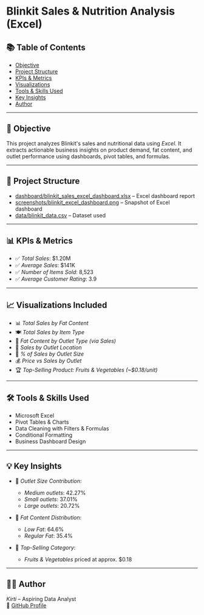 # Blinkit Sales & Nutrition Analysis (Excel)

## 📚 Table of Contents
- [Objective](#objective)
- [Project Structure](#project-structure)
- [KPIs & Metrics](#kpis--metrics)
- [Visualizations](#visualizations)
- [Tools & Skills Used](#tools--skills-used)
- [Key Insights](#key-insights)
- [Author](#author)

---

## 🎯 Objective

This project analyzes Blinkit's sales and nutritional data using *Excel*. It extracts actionable business insights on product demand, fat content, and outlet performance using dashboards, pivot tables, and formulas.

---

## 📁 Project Structure

- [dashboard/blinkit_sales_excel_dashboard.xlsx](dashboard/blinkit_sales_excel_dashboard.xlsx) – Excel dashboard report
- [screenshots/blinkit_excel_dashboard.png](screenshots/blinkit_excel_dashboard.png) – Snapshot of Excel dashboard
- [data/blinkit_data.csv](data/blinkit_data.csv) – Dataset used 

---

## 📊 KPIs & Metrics

- ✅ *Total Sales*: $1.20M
- ✅ *Average Sales*: $141K
- ✅ *Number of Items Sold*: 8,523
- ✅ *Average Customer Rating*: 3.9

---

## 📈 Visualizations Included

- 📊 *Total Sales by Fat Content*
- 🍽 *Total Sales by Item Type*
- 🏪 *Fat Content by Outlet Type (via Sales)*
- 📍 *Sales by Outlet Location*
- 🧮 *% of Sales by Outlet Size*
- 💰 *Price vs Sales by Outlet*
- 🏆 *Top-Selling Product: Fruits & Vegetables (~$0.18/unit)*

---

## 🛠 Tools & Skills Used

- Microsoft Excel
- Pivot Tables & Charts
- Data Cleaning with Filters & Formulas
- Conditional Formatting
- Business Dashboard Design

---

## 💡 Key Insights

- 🏬 *Outlet Size Contribution*:
  - *Medium outlets*: 42.27%
  - *Small outlets*: 37.01%
  - *Large outlets*: 20.72%

- 🥗 *Fat Content Distribution*:
  - *Low Fat*: 64.6%
  - *Regular Fat*: 35.4%

- 🥇 *Top-Selling Category*:
  - *Fruits & Vegetables* priced at approx. $0.18

---

## 👩‍💻 Author

*Kirti* – Aspiring Data Analyst  
🔗 [GitHub Profile](https://github.com/Kirti-DA)
